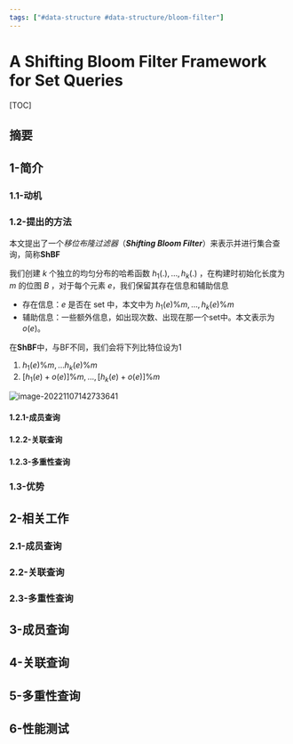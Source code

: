 ```yaml
---
tags: ["#data-structure #data-structure/bloom-filter"]
---
```

# A Shifting Bloom Filter Framework for Set Queries

[TOC]



## 摘要



## 1-简介



### 1.1-动机



### 1.2-提出的方法

本文提出了一个*移位布隆过滤器*（***Shifting Bloom Filter***）来表示并进行集合查询，简称**ShBF**

我们创建 $k$ 个独立的均匀分布的哈希函数 $h_1(.), \dots, h_k(.)$ ，在构建时初始化长度为 $m$ 的位图 $B$ ，对于每个元素 $e$，我们保留其存在信息和辅助信息

- 存在信息：$e$ 是否在 set 中，本文中为 $h_1(e) \% m, \dots, h_k(e) \% m$ 
- 辅助信息：一些额外信息，如出现次数、出现在那一个set中。本文表示为 $o(e)$。

在**ShBF**中，与BF不同，我们会将下列比特位设为1

1. $h_1(e)\%m, \dots h_k(e)\%m$ 
2. $[h_1(e) + o(e)]\%m, \dots, [h_k(e) + o(e)]\%m$  



![image-20221107142733641](https://pic-1257412153.cos.ap-nanjing.myqcloud.com/images/2022/11/07/image-20221107142733641-245790.png)



#### 1.2.1-成员查询





#### 1.2.2-关联查询





#### 1.2.3-多重性查询





### 1.3-优势





## 2-相关工作



### 2.1-成员查询





### 2.2-关联查询





### 2.3-多重性查询





## 3-成员查询





## 4-关联查询





## 5-多重性查询





## 6-性能测试